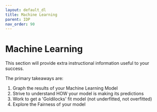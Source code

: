 ```yaml
---
layout: default_dl
title: Machine Learning
parent: IDP
nav_order: 90
---
```


# Machine Learning

This section will provide extra instructional information useful to your success.

The primary takeaways are:

1. Graph the results of your Machine Learning Model
2. Strive to understand HOW your model is making its predictions
3. Work to get a 'Goldilocks' fit model (not underfitted, not overfitted)
4. Explore the Fairness of your model

<!-- ## Topics

- [Feature Importance](./machine-learning/feature-importance.html)
- [Assessing Accuracy](./machine-learning/assessing-accuracy.html)
- [Classification](./machine-learning/classification.html)
- [Regression - Distance Study](./machine-learning/regression-distance.html)
- [Classification - Fully Random](./machine-learning/classification-fully-random.html)
- [When to Avoid Using Machine Learning](./machine-learning/when-to-avoid.html)
 -->
